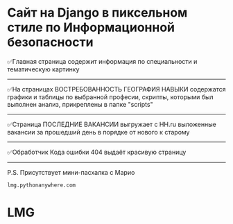 # Сайт на Django в пиксельном стиле по Информационной безопасности

:white_check_mark:Главная страница содержит информация по специальности и тематическую картинку
- - -
:white_check_mark:На страницах ВОСТРЕБОВАННОСТЬ ГЕОГРАФИЯ НАВЫКИ содержатся графики и таблицы по выбранной професии, скрипты, которыми был выполнен анализ, прикреплены в папке "scripts"
- - -
:white_check_mark:Страница ПОСЛЕДНИЕ ВАКАНСИИ выгружает с HH.ru выложенные вакансии за прошедший день в порядке от нового к старому
- - - 
:white_check_mark:Обработчик Кода ошибки 404 выдаёт красивую страницу
- - -
P.S. Присутствует мини-пасхалка с Марио

`lmg.pythonanywhere.com`
# LMG
